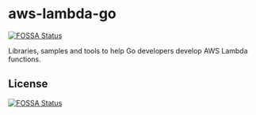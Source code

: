 # aws-lambda-go
[![FOSSA Status](https://app.fossa.io/api/projects/git%2Bgithub.com%2Fjspc%2Faws-lambda-go.svg?type=shield)](https://app.fossa.io/projects/git%2Bgithub.com%2Fjspc%2Faws-lambda-go?ref=badge_shield)

Libraries, samples and tools to help Go developers develop AWS Lambda functions.


## License
[![FOSSA Status](https://app.fossa.io/api/projects/git%2Bgithub.com%2Fjspc%2Faws-lambda-go.svg?type=large)](https://app.fossa.io/projects/git%2Bgithub.com%2Fjspc%2Faws-lambda-go?ref=badge_large)